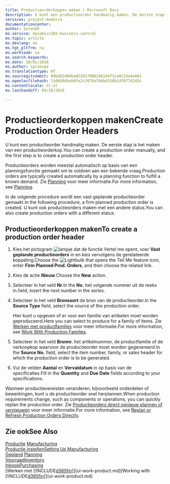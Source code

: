 ```yaml
---
title: Productieorderkoppen maken | Microsoft Docs
description: U kunt een productieorder handmatig maken. De eerste stap is het maken van een productieorderkop.
services: project-madeira
documentationcenter: 
author: SorenGP
ms.service: dynamics365-business-central
ms.topic: article
ms.devlang: na
ms.tgt_pltfrm: na
ms.workload: na
ms.search.keywords: 
ms.date: 10/01/2018
ms.author: sgroespe
ms.translationtype: HT
ms.sourcegitcommit: 9dbd92409ba02281f008246194f3ce0c53e4e001
ms.openlocfilehash: 13d699dbeb8fe2c3979a7b6bd330b14f077d2d3c
ms.contentlocale: nl-nl
ms.lasthandoff: 09/28/2018

---
```

# <a name="create-production-order-headers"></a><span data-ttu-id="02909-103">Productieorderkoppen maken</span><span class="sxs-lookup"><span data-stu-id="02909-103">Create Production Order Headers</span></span>
<span data-ttu-id="02909-104">U kunt een productieorder handmatig maken. De eerste stap is het maken van een productieorderkop.</span><span class="sxs-lookup"><span data-stu-id="02909-104">You can create a production order manually, and the first step is to create a production order header.</span></span>

<span data-ttu-id="02909-105">Productieorders worden meestal automatisch op basis van een planningsfunctie gemaakt om te voldoen aan een bekende vraag.</span><span class="sxs-lookup"><span data-stu-id="02909-105">Production orders are typically created automatically by a planning function to fulfill a known demand.</span></span> <span data-ttu-id="02909-106">Zie [Planning](production-planning.md) voor meer informatie.</span><span class="sxs-lookup"><span data-stu-id="02909-106">For more information, see [Planning](production-planning.md).</span></span>   

<span data-ttu-id="02909-107">In de volgende procedure wordt een vast geplande productieorder gemaakt.</span><span class="sxs-lookup"><span data-stu-id="02909-107">In the following procedure, a firm planned production order is created.</span></span> <span data-ttu-id="02909-108">U kunt ook productieorders maken met een andere status.</span><span class="sxs-lookup"><span data-stu-id="02909-108">You can also create production orders with a different status.</span></span>  

## <a name="to-create-a-production-order-header"></a><span data-ttu-id="02909-109">Productieorderkoppen maken</span><span class="sxs-lookup"><span data-stu-id="02909-109">To create a production order header</span></span>  
1.  <span data-ttu-id="02909-110">Kies het pictogram ![lampje dat de functie Vertel me opent](media/ui-search/search_small.png "Vertel me wat u wilt doen"), voer **Vast geplande productieorders** in en kies vervolgens de gerelateerde koppeling.</span><span class="sxs-lookup"><span data-stu-id="02909-110">Choose the ![Lightbulb that opens the Tell Me feature](media/ui-search/search_small.png "Tell me what you want to do") icon, enter **Firm Planned Prod. Orders**, and then choose the related link.</span></span>  
2.  <span data-ttu-id="02909-111">Kies de actie **Nieuw**.</span><span class="sxs-lookup"><span data-stu-id="02909-111">Choose the **New** action.</span></span>  
3.  <span data-ttu-id="02909-112">Selecteer in het veld **Nr.**</span><span class="sxs-lookup"><span data-stu-id="02909-112">In the **No.**</span></span> <span data-ttu-id="02909-113">het volgende nummer uit de reeks in.</span><span class="sxs-lookup"><span data-stu-id="02909-113">field, insert the next number in the series.</span></span>  
4.  <span data-ttu-id="02909-114">Selecteer in het veld **Bronsoort** de bron van de productieorder.</span><span class="sxs-lookup"><span data-stu-id="02909-114">In the **Source Type** field, select the source of the production order.</span></span>

    <span data-ttu-id="02909-115">Hier kunt u opgeven of er voor een familie van artikelen moet worden geproduceerd.</span><span class="sxs-lookup"><span data-stu-id="02909-115">Here you can select to produce for a family of items.</span></span> <span data-ttu-id="02909-116">Zie [Werken met productfamilies](production-how-work-family.md) voor meer informatie.</span><span class="sxs-lookup"><span data-stu-id="02909-116">For more information, see [Work With Production Families](production-how-work-family.md).</span></span>
5.  <span data-ttu-id="02909-117">Selecteer in het veld **Bronnr.** het artikelnummer, de productfamilie of de verkoopkop waarvoor de productieorder moet worden gegenereerd.</span><span class="sxs-lookup"><span data-stu-id="02909-117">In the **Source No.** field, select the item number, family, or sales header for which the production order is to be generated.</span></span>  
6.  <span data-ttu-id="02909-118">Vul de velden **Aantal** en **Vervaldatum** in op basis van de specificaties.</span><span class="sxs-lookup"><span data-stu-id="02909-118">Fill in the **Quantity** and **Due Date** fields according to your specifications.</span></span>  

<span data-ttu-id="02909-119">Wanneer productievereisten veranderen, bijvoorbeeld onderdelen of bewerkingen, kunt u de productieorder snel herplannen.</span><span class="sxs-lookup"><span data-stu-id="02909-119">When production requirements change, such as components or operations, you can quickly replan the production order.</span></span> <span data-ttu-id="02909-120">Zie [Productieorders direct opnieuw plannen of vernieuwen](production-how-to-replan-refresh-production-orders.md) voor meer informatie.</span><span class="sxs-lookup"><span data-stu-id="02909-120">For more information, see [Replan or Refresh Production Orders Directly](production-how-to-replan-refresh-production-orders.md).</span></span> 

## <a name="see-also"></a><span data-ttu-id="02909-121">Zie ook</span><span class="sxs-lookup"><span data-stu-id="02909-121">See Also</span></span>  
<span data-ttu-id="02909-122">[Productie](production-manage-manufacturing.md)  </span><span class="sxs-lookup"><span data-stu-id="02909-122">[Manufacturing](production-manage-manufacturing.md)  </span></span>  
[<span data-ttu-id="02909-123">Productie instellen</span><span class="sxs-lookup"><span data-stu-id="02909-123">Setting Up Manufacturing</span></span>](production-configure-production-processes.md)  
<span data-ttu-id="02909-124">[Gepland](production-planning.md)    </span><span class="sxs-lookup"><span data-stu-id="02909-124">[Planning](production-planning.md)    </span></span>  
[<span data-ttu-id="02909-125">Voorraad</span><span class="sxs-lookup"><span data-stu-id="02909-125">Inventory</span></span>](inventory-manage-inventory.md)  
[<span data-ttu-id="02909-126">Inkoop</span><span class="sxs-lookup"><span data-stu-id="02909-126">Purchasing</span></span>](purchasing-manage-purchasing.md)  
<span data-ttu-id="02909-127">[Werken met [!INCLUDE[d365fin](includes/d365fin_md.md)]](ui-work-product.md)</span><span class="sxs-lookup"><span data-stu-id="02909-127">[Working with [!INCLUDE[d365fin](includes/d365fin_md.md)]](ui-work-product.md)</span></span>

